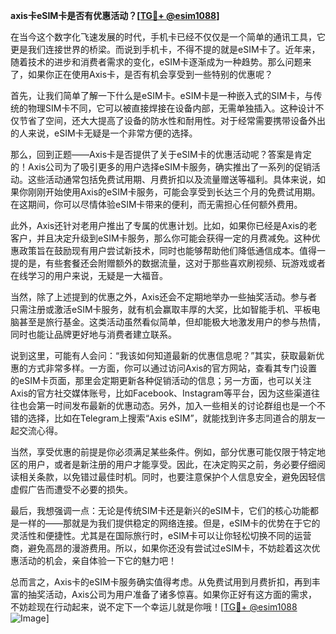 **axis卡eSIM卡是否有优惠活动？[[TG💪+ @esim1088](https://t.me/s/esim1088)]**

在当今这个数字化飞速发展的时代，手机卡已经不仅仅是一个简单的通讯工具，它更是我们连接世界的桥梁。而说到手机卡，不得不提的就是eSIM卡了。近年来，随着技术的进步和消费者需求的变化，eSIM卡逐渐成为一种趋势。那么问题来了，如果你正在使用Axis卡，是否有机会享受到一些特别的优惠呢？

首先，让我们简单了解一下什么是eSIM卡。eSIM卡是一种嵌入式的SIM卡，与传统的物理SIM卡不同，它可以被直接焊接在设备内部，无需单独插入。这种设计不仅节省了空间，还大大提高了设备的防水性和耐用性。对于经常需要携带设备外出的人来说，eSIM卡无疑是一个非常方便的选择。

那么，回到正题——Axis卡是否提供了关于eSIM卡的优惠活动呢？答案是肯定的！Axis公司为了吸引更多的用户选择eSIM卡服务，确实推出了一系列的促销活动。这些活动通常包括免费试用期、月费折扣以及流量赠送等福利。具体来说，如果你刚刚开始使用Axis的eSIM卡服务，可能会享受到长达三个月的免费试用期。在这期间，你可以尽情体验eSIM卡带来的便利，而无需担心任何额外费用。

此外，Axis还针对老用户推出了专属的优惠计划。比如，如果你已经是Axis的老客户，并且决定升级到eSIM卡服务，那么你可能会获得一定的月费减免。这种优惠政策旨在鼓励现有用户尝试新技术，同时也能够帮助他们降低通信成本。值得一提的是，有些套餐还会附赠额外的数据流量，这对于那些喜欢刷视频、玩游戏或者在线学习的用户来说，无疑是一大福音。

当然，除了上述提到的优惠之外，Axis还会不定期地举办一些抽奖活动。参与者只需注册或激活eSIM卡服务，就有机会赢取丰厚的大奖，比如智能手机、平板电脑甚至是旅行基金。这类活动虽然看似简单，但却能极大地激发用户的参与热情，同时也能让品牌更好地与消费者建立联系。

说到这里，可能有人会问：“我该如何知道最新的优惠信息呢？”其实，获取最新优惠的方式非常多样。一方面，你可以通过访问Axis的官方网站，查看其专门设置的eSIM卡页面，那里会定期更新各种促销活动的信息；另一方面，也可以关注Axis的官方社交媒体账号，比如Facebook、Instagram等平台，因为这些渠道往往也会第一时间发布最新的优惠动态。另外，加入一些相关的讨论群组也是一个不错的选择，比如在Telegram上搜索“Axis eSIM”，就能找到许多志同道合的朋友一起交流心得。

当然，享受优惠的前提是你必须满足某些条件。例如，部分优惠可能仅限于特定地区的用户，或者是新注册的用户才能享受。因此，在决定购买之前，务必要仔细阅读相关条款，以免错过最佳时机。同时，也要注意保护个人信息安全，避免因轻信虚假广告而遭受不必要的损失。

最后，我想强调一点：无论是传统SIM卡还是新兴的eSIM卡，它们的核心功能都是一样的——那就是为我们提供稳定的网络连接。但是，eSIM卡的优势在于它的灵活性和便捷性。尤其是在国际旅行时，eSIM卡可以让你轻松切换不同的运营商，避免高昂的漫游费用。所以，如果你还没有尝试过eSIM卡，不妨趁着这次优惠活动的机会，亲自体验一下它的魅力吧！

总而言之，Axis卡的eSIM卡服务确实值得考虑。从免费试用到月费折扣，再到丰富的抽奖活动，Axis公司为用户准备了诸多惊喜。如果你正好有这方面的需求，不妨趁现在行动起来，说不定下一个幸运儿就是你哦！[[TG💪+ @esim1088](https://t.me/s/esim1088) ![Image](https://i.postimg.cc/4NQfJmqS/Snipaste-2025-05-13-00-14-12.png)]